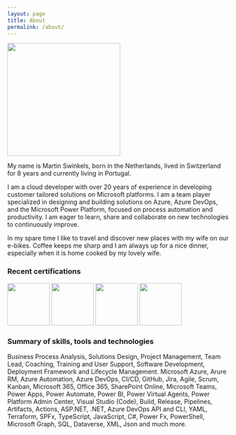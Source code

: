 ```yaml
---
layout: page
title: About
permalink: /about/
---
```


<img src="https://msc365.eu/images/msc365-profile.jpg" width="256">

My name is Martin Swinkels, born in the Netherlands, lived in Switzerland for 8 years and currently living in Portugal.

I am a cloud developer with over 20 years of experience in developing customer tailored solutions on Microsoft platforms. I am a team player specialized in designing and building solutions on Azure, Azure DevOps, and the Microsoft Power Platform, focused on process automation and productivity. I am eager to learn, share and collaborate on new technologies to continuously improve. 

In my spare time I like to travel and discover new places with my wife on our e-bikes. Coffee keeps me sharp and I am always up for a nice dinner, especially when it is home cooked by my lovely wife.

### Recent certifications

<img src="https://msc365.eu/images/microsoft-power-platform-consultant.png" width="96"> <img src="https://msc365.eu/images/microsoft-power-platform-developer.png" width="96"> <img src="https://msc365.eu/images/microsoft365-developer.png" width="96"> <img src="https://msc365.eu/images/microsoft365-teams-administrator.png" width="96"> 

### Summary of skills, tools and technologies

Business Process Analysis, Solutions Design, Project Management, Team Lead, Coaching, Training and User Support, Software Development, Deployment Framework and Lifecycle Management. Microsoft Azure, Arure RM, Azure Automation, Azure DevOps, CI/CD, GitHub, Jira, Agile, Scrum, Kanban, Microsoft 365, Office 365, SharePoint Online, Microsoft Teams, Power Apps, Power Automate, Power BI, Power Virtual Agents, Power Platform Admin Center, Visual Studio (Code), Build, Release, Pipelines, Artifacts, Actions, ASP.NET, .NET, Azure DevOps API and CLI, YAML, Terraform, SPFx, TypeScript, JavaScript, C#, Power Fx, PowerShell, Microsoft Graph, SQL, Dataverse, XML, Json and much more.
